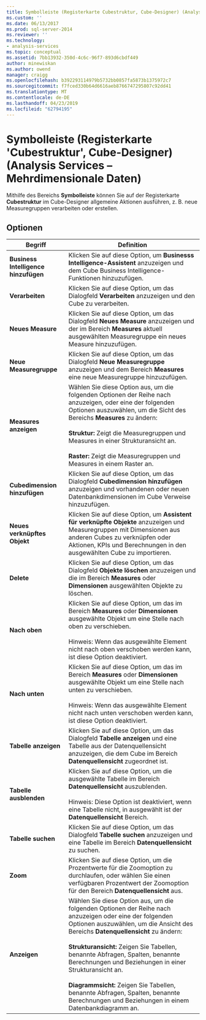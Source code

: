 ```yaml
---
title: Symbolleiste (Registerkarte Cubestruktur, Cube-Designer) (Analysis Services – mehrdimensionale Daten) | Microsoft-Dokumentation
ms.custom: ''
ms.date: 06/13/2017
ms.prod: sql-server-2014
ms.reviewer: ''
ms.technology:
- analysis-services
ms.topic: conceptual
ms.assetid: 7bb13932-350d-4c6c-96f7-893d6cbdf449
author: minewiskan
ms.author: owend
manager: craigg
ms.openlocfilehash: b392293114979b5732bb0857fa5873b1375972c7
ms.sourcegitcommit: f7fced330b64d6616aeb8766747295807c92dd41
ms.translationtype: MT
ms.contentlocale: de-DE
ms.lasthandoff: 04/23/2019
ms.locfileid: "62794195"
---
```

# <a name="toolbar-cube-structure-tab-cube-designer-analysis-services---multidimensional-data"></a>Symbolleiste (Registerkarte 'Cubestruktur', Cube-Designer) (Analysis Services – Mehrdimensionale Daten)
  Mithilfe des Bereichs **Symbolleiste** können Sie auf der Registerkarte **Cubestruktur** im Cube-Designer allgemeine Aktionen ausführen, z. B. neue Measuregruppen verarbeiten oder erstellen.  
  
## <a name="options"></a>Optionen  
  
|Begriff|Definition|  
|----------|----------------|  
|**Business Intelligence hinzufügen**|Klicken Sie auf diese Option, um **Businesss Intelligence-Assistent** anzuzeigen und dem Cube Business Intelligence-Funktionen hinzuzufügen.|  
|**Verarbeiten**|Klicken Sie auf diese Option, um das Dialogfeld **Verarbeiten** anzuzeigen und den Cube zu verarbeiten.|  
|**Neues Measure**|Klicken Sie auf diese Option, um das Dialogfeld **Neues Measure** anzuzeigen und der im Bereich **Measures** aktuell ausgewählten Measuregruppe ein neues Measure hinzuzufügen.|  
|**Neue Measuregruppe**|Klicken Sie auf diese Option, um das Dialogfeld **Neue Measuregruppe** anzuzeigen und dem Bereich **Measures** eine neue Measuregruppe hinzuzufügen.|  
|**Measures anzeigen**|Wählen Sie diese Option aus, um die folgenden Optionen der Reihe nach anzuzeigen, oder eine der folgenden Optionen auszuwählen, um die Sicht des Bereichs **Measures** zu ändern:<br /><br /> **Struktur:** Zeigt die Measuregruppen und Measures in einer Strukturansicht an.<br /><br /> **Raster:** Zeigt die Measuregruppen und Measures in einem Raster an.|  
|**Cubedimension hinzufügen**|Klicken Sie auf diese Option, um das Dialogfeld **Cubedimension hinzufügen** anzuzeigen und vorhandenen oder neuen Datenbankdimensionen im Cube Verweise hinzuzufügen.|  
|**Neues verknüpftes Objekt**|Klicken Sie auf diese Option, um **Assistent für verknüpfte Objekte** anzuzeigen und Measuregruppen mit Dimensionen aus anderen Cubes zu verknüpfen oder Aktionen, KPIs und Berechnungen in den ausgewählten Cube zu importieren.|  
|**Delete**|Klicken Sie auf diese Option, um das Dialogfeld **Objekte löschen** anzuzeigen und die im Bereich **Measures** oder **Dimensionen** ausgewählten Objekte zu löschen.|  
|**Nach oben**|Klicken Sie auf diese Option, um das im Bereich **Measures** oder **Dimensionen** ausgewählte Objekt um eine Stelle nach oben zu verschieben.<br /><br /> Hinweis: Wenn das ausgewählte Element nicht nach oben verschoben werden kann, ist diese Option deaktiviert.|  
|**Nach unten**|Klicken Sie auf diese Option, um das im Bereich **Measures** oder **Dimensionen** ausgewählte Objekt um eine Stelle nach unten zu verschieben.<br /><br /> Hinweis: Wenn das ausgewählte Element nicht nach unten verschoben werden kann, ist diese Option deaktiviert.|  
|**Tabelle anzeigen**|Klicken Sie auf diese Option, um das Dialogfeld **Tabelle anzeigen** und eine Tabelle aus der Datenquellensicht anzuzeigen, die dem Cube im Bereich **Datenquellensicht** zugeordnet ist.|  
|**Tabelle ausblenden**|Klicken Sie auf diese Option, um die ausgewählte Tabelle im Bereich **Datenquellensicht** auszublenden.<br /><br /> Hinweis: Diese Option ist deaktiviert, wenn eine Tabelle nicht, in ausgewählt ist der **Datenquellensicht** Bereich.|  
|**Tabelle suchen**|Klicken Sie auf diese Option, um das Dialogfeld **Tabelle suchen** anzuzeigen und eine Tabelle im Bereich **Datenquellensicht** zu suchen.|  
|**Zoom**|Klicken Sie auf diese Option, um die Prozentwerte für die Zoomoption zu durchlaufen, oder wählen Sie einen verfügbaren Prozentwert der Zoomoption für den Bereich **Datenquellensicht** aus.|  
|**Anzeigen**|Wählen Sie diese Option aus, um die folgenden Optionen der Reihe nach anzuzeigen oder eine der folgenden Optionen auszuwählen, um die Ansicht des Bereichs **Datenquellensicht** zu ändern:<br /><br /> **Strukturansicht:** Zeigen Sie Tabellen, benannte Abfragen, Spalten, benannte Berechnungen und Beziehungen in einer Strukturansicht an.<br /><br /> **Diagrammsicht:** Zeigen Sie Tabellen, benannte Abfragen, Spalten, benannte Berechnungen und Beziehungen in einem Datenbankdiagramm an.|  
  
  
